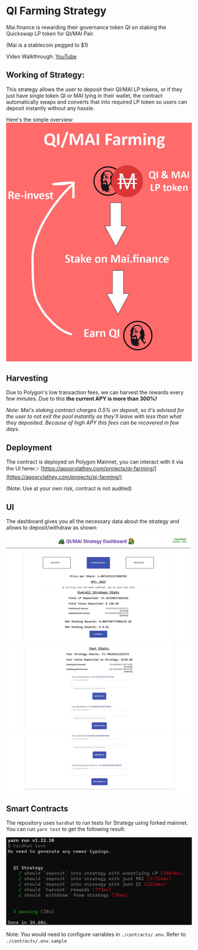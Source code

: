 # QI Farming Strategy

Mai.finance is rewarding their governance token QI on staking the Quickswap LP token for QI/MAI Pair.

(Mai is a stablecoin pegged to $1)

Video Walkthrough: [YouTube](https://youtu.be/vvVbDwHnH8A)

## Working of Strategy:

This strategy allows the user to deposit their QI/MAI LP tokens, or if they just have single token QI or MAI lying in their wallet, the contract automatically swaps and converts that into required LP token so users can deposit instantly without any hassle.

Here's the simple overview:
![infographic](./readme/strat-working-infographic.jpg)

## Harvesting

Due to Polygon's low transaction fees, we can harvest the rewards every few minutes. Due to this **the current APY is more than 300%!**

*Note: Mai's staking contract charges 0.5% on deposit, so it's advised for the user to not exit the pool instantly as they'll leave with less than what they deposited. Because of high APY this fees can be recovered in few days.*

## Deployment

The contract is deployed on Polygon Mainnet, you can interact with it via the UI here👉 [https://apoorvlathey.com/projects/qi-farming/](https://apoorvlathey.com/projects/qi-farming/)

(Note: Use at your own risk, contract is not audited)

## UI
The dashboard gives you all the necessary data about the strategy and allows to deposit/withdraw as shown:

![UI Screenshot 1](./readme/ui1.jpg)
![UI Screenshot 2](./readme/ui2.jpg)
![UI Screenshot 3](./readme/ui3.jpg)

## Smart Contracts
The repository uses `hardhat` to run tests for Strategy using forked mainnet. You can run `yarn test` to get the following result:

![Test Terminal Output](./readme/testResult.png)

Note: You would need to configure variables in `./contracts/.env`. Refer to `./contracts/.env.sample`